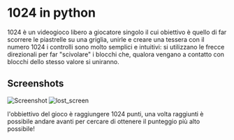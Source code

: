 # 1024 in python
1024 è un videogioco libero a giocatore singolo il cui obiettivo è quello di far scorrere le piastrelle su una griglia, unirle e creare una tessera con il numero 1024
i controlli sono molto semplici e intuitivi: si utilizzano le frecce direzionali per far "scivolare" i blocchi che, qualora vengano a contatto con blocchi dello stesso valore si uniranno.

## Screenshots

![Screenshot](https://user-images.githubusercontent.com/59318963/71765966-d47ec180-2efa-11ea-8bf8-bc92fb657d95.png) 
![lost_screen](https://user-images.githubusercontent.com/59318963/71818717-05d9c780-308a-11ea-834d-f6865bb3c4ba.PNG)

l'obbiettivo del gioco è raggiungere 1024 punti, una volta raggiunti è possibile andare avanti per cercare di ottenere il punteggio più alto possibile!

